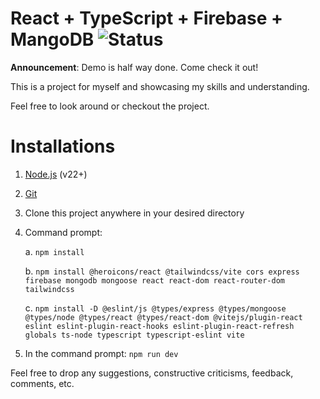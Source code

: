 # React + TypeScript + Firebase + MangoDB ![Status](https://img.shields.io/badge/Status-In%20Progress-yellow)

**Announcement**: Demo is half way done. Come check it out!

This is a project for myself and showcasing my skills and understanding.

Feel free to look around or checkout the project.

# Installations

1. [Node.js](https://nodejs.org/en/download) (v22+)
2. [Git](https://git-scm.com/downloads)
3. Clone this project anywhere in your desired directory
4. Command prompt:

   a. `npm install`
   
   b. `npm install @heroicons/react @tailwindcss/vite cors express firebase mongodb mongoose react react-dom react-router-dom tailwindcss`
   
   c. `npm install -D @eslint/js @types/express @types/mongoose @types/node @types/react @types/react-dom @vitejs/plugin-react eslint eslint-plugin-react-hooks eslint-plugin-react-refresh globals ts-node typescript typescript-eslint vite`
   
5. In the command prompt: `npm run dev`

Feel free to drop any suggestions, constructive criticisms, feedback, comments, etc.
